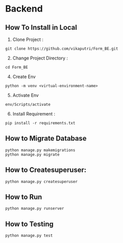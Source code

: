 # Backend
## How To Install in Local
1. Clone Project :
```
git clone https://github.com/vikaputri/Form_BE.git
```
2. Change Project Directory :
```
cd Form_BE
```
4. Create Env
```
python -m venv <virtual-environment-name>
```
5. Activate Env
```
env/Scripts/activate
```
6. Install Requirement :
```
pip install -r requirements.txt
```

## How to Migrate Database
```
python manage.py makemigrations
python manage.py migrate
```

## How to Createsuperuser:
```
python manage.py createsuperuser
```
## How to Run
```
python manage.py runserver
```

## How to Testing
```
python manage.py test
```